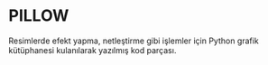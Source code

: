 # PILLOW

Resimlerde efekt yapma, netleştirme gibi işlemler için Python grafik kütüphanesi kulanılarak yazılmış kod parçası.
